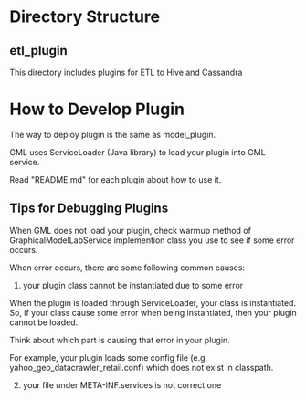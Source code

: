 # Directory Structure

## etl_plugin
This directory includes plugins for ETL to Hive and Cassandra

# How to Develop Plugin
The way to deploy plugin is the same as model_plugin.

GML uses ServiceLoader (Java library) to load your plugin into GML service.

Read "README.md" for each plugin about how to use it.

## Tips for Debugging Plugins
When GML does not load your plugin, check warmup method of GraphicalModelLabService implemention class you use to see if some error occurs.

When error occurs, there are some following common causes:

1. your plugin class cannot be instantiated due to some error

When the plugin is loaded through ServiceLoader, your class is instantiated. So, if your class cause some error when being instantiated, then your plugin cannot be loaded.

Think about which part is causing that error in your plugin.

For example, your plugin loads some config file (e.g. yahoo_geo_datacrawler_retail.conf) which does not exist in classpath.

2. your file under META-INF.services is not correct one
